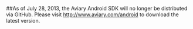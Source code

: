 ##As of July 28, 2013, the Aviary Android SDK will no longer be distributed via GitHub. Please visit http://www.aviary.com/android to download the latest version.